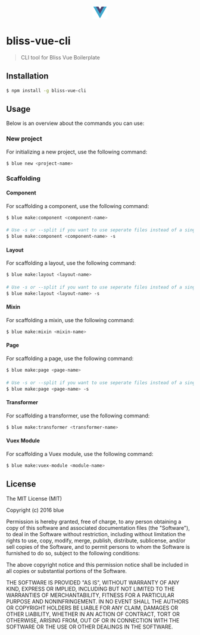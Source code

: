 <p align="center"><img width="40"src="https://raw.githubusercontent.com/freshlySqueezedBananas/bliss-vue-cli/master/src/assets/logo.png"></p>

# bliss-vue-cli
> CLI tool for Bliss Vue Boilerplate

## Installation ##
``` bash
$ npm install -g bliss-vue-cli
```

## Usage ##
Below is an overview about the commands you can use:

### New project ###
For initializing a new project, use the following command:
``` bash
$ blue new <project-name>
```

### Scaffolding ###
#### Component ####
For scaffolding a component, use the following command:
``` bash
$ blue make:component <component-name>

# Use -s or --split if you want to use seperate files instead of a single .vue-file.
$ blue make:component <component-name> -s
```

#### Layout ####
For scaffolding a layout, use the following command:
``` bash
$ blue make:layout <layout-name>

# Use -s or --split if you want to use seperate files instead of a single .vue-file.
$ blue make:layout <layout-name> -s
```

#### Mixin ####
For scaffolding a mixin, use the following command:
``` bash
$ blue make:mixin <mixin-name>
```

#### Page ####
For scaffolding a page, use the following command:
``` bash
$ blue make:page <page-name>

# Use -s or --split if you want to use seperate files instead of a single .vue-file.
$ blue make:page <page-name> -s
```

#### Transformer ####
For scaffolding a transformer, use the following command:
``` bash
$ blue make:transformer <transformer-name>
```

#### Vuex Module ####
For scaffolding a Vuex module, use the following command:
``` bash
$ blue make:vuex-module <module-name>
```

## License ##

The MIT License (MIT)

Copyright (c) 2016 blue

Permission is hereby granted, free of charge, to any person obtaining a copy of this software and associated documentation files (the "Software"), to deal in the Software without restriction, including without limitation the rights to use, copy, modify, merge, publish, distribute, sublicense, and/or sell copies of the Software, and to permit persons to whom the Software is furnished to do so, subject to the following conditions:

The above copyright notice and this permission notice shall be included in all copies or substantial portions of the Software.

THE SOFTWARE IS PROVIDED "AS IS", WITHOUT WARRANTY OF ANY KIND, EXPRESS OR IMPLIED, INCLUDING BUT NOT LIMITED TO THE WARRANTIES OF MERCHANTABILITY, FITNESS FOR A PARTICULAR PURPOSE AND NONINFRINGEMENT. IN NO EVENT SHALL THE AUTHORS OR COPYRIGHT HOLDERS BE LIABLE FOR ANY CLAIM, DAMAGES OR OTHER LIABILITY, WHETHER IN AN ACTION OF CONTRACT, TORT OR OTHERWISE, ARISING FROM, OUT OF OR IN CONNECTION WITH THE SOFTWARE OR THE USE OR OTHER DEALINGS IN THE SOFTWARE.
